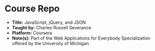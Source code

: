 # Course Repo
- **Title:** JavaScript, jQuery, and JSON
- **Taught by:** Charles Russell Severance
- **Platform:** Coursera
- **Note(s):** Part of the Web Applications for Everybody Specialization offered by the University of Michigan
